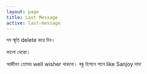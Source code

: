```yaml
---
layout: page
title: Last Message 
active: last-message
---
```


সব স্মৃতি delete করে দিব।          

ভালো থেকো।       
 

আজীবন তোমার well wisher থাকবো। বন্ধু হিসাবে পাবে like Sanjoy দাদা          





<!--
eZ4U4I;XIPB-
sabafash_a
sabafash_a

-->
